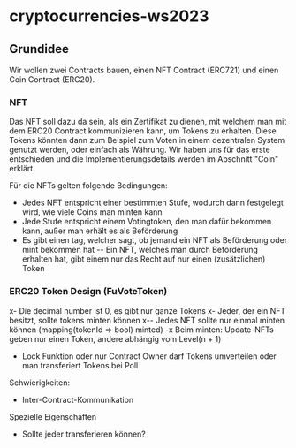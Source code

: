 # cryptocurrencies-ws2023

## Grundidee

Wir wollen zwei Contracts bauen, einen NFT Contract (ERC721) und einen Coin Contract (ERC20).

### NFT

Das NFT soll dazu da sein, als ein Zertifikat zu dienen, mit welchem man mit dem ERC20 Contract kommunizieren kann, um Tokens zu erhalten. Diese Tokens könnten dann zum Beispiel zum Voten in einem dezentralen System genutzt werden, oder einfach als Währung. Wir haben uns für das erste entschieden und die Implementierungsdetails werden im Abschnitt "Coin" erklärt.

Für die NFTs gelten folgende Bedingungen:
- Jedes NFT entspricht einer bestimmten Stufe, wodurch dann festgelegt wird, wie viele Coins man minten kann
- Jede Stufe entspricht einem Votingtoken, den man dafür bekommen kann, außer man erhält es als Beförderung
- Es gibt einen tag, welcher sagt, ob jemand ein NFT als Beförderung oder mint bekommen hat
-- Ein NFT, welches man durch Beförderung erhalten hat, gibt einem nur das Recht auf nur einen (zusätzlichen) Token

### ERC20 Token Design (FuVoteToken)

x- Die decimal number ist 0, es gibt nur ganze Tokens 
x- Jeder, der ein NFT besitzt, sollte tokens minten können
x-- Jedes NFT sollte nur einmal minten können (mapping(tokenId => bool) minted)
-x Beim minten: Update-NFTs geben nur einen Token, andere abhängig vom Level(n + 1)
- Lock Funktion oder nur Contract Owner darf Tokens umverteilen oder man transferiert Tokens bei Poll

Schwierigkeiten:
- Inter-Contract-Kommunikation

Spezielle Eigenschaften
- Sollte jeder transferieren können?